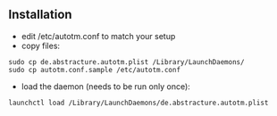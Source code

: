 Installation
---------

 - edit /etc/autotm.conf to match your setup
 - copy files:

  ```sudo cp autotm /usr/local/bin/
  sudo cp de.abstracture.autotm.plist /Library/LaunchDaemons/ 
  sudo cp autotm.conf.sample /etc/autotm.conf
  ```

 - load the daemon (needs to be run only once):

  ```launchctl load /Library/LaunchDaemons/de.abstracture.autotm.plist```
